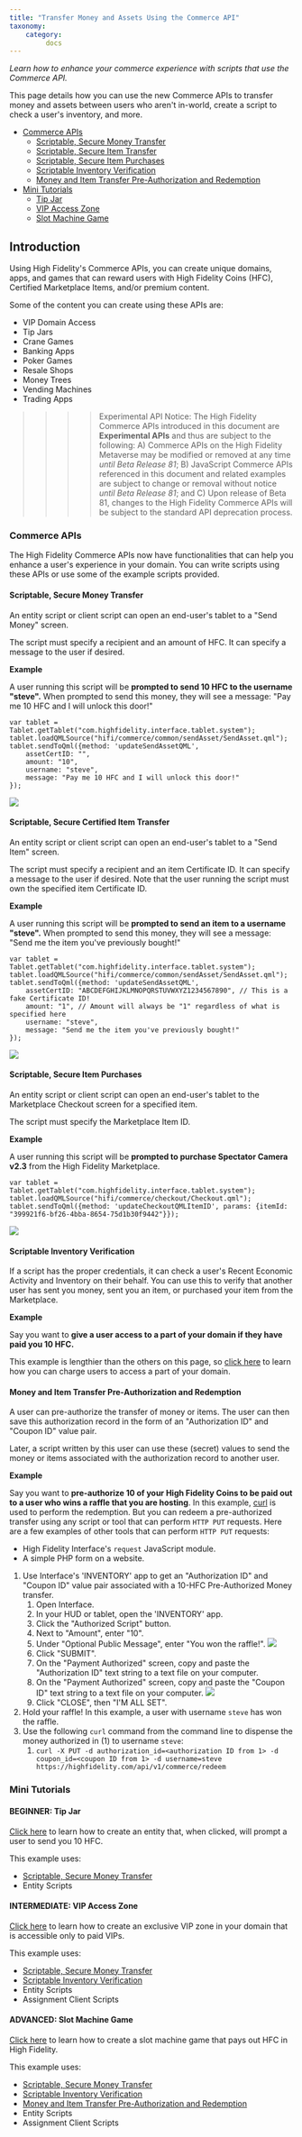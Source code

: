 ```yaml
---
title: "Transfer Money and Assets Using the Commerce API"
taxonomy:
    category:
         docs
---
```


*Learn how to enhance your commerce experience with scripts that use the Commerce API.*

This page details how you can use the new Commerce APIs to transfer money and assets between users who aren't in-world, create a script to check a user's inventory, and more.  

*  [Commerce APIs](#api)
    *  [Scriptable, Secure Money Transfer](#moneyTransfer)
    *  [Scriptable, Secure Item Transfer](#itemTransfer)
    *  [Scriptable, Secure Item Purchases](#itemPurchases)
    *  [Scriptable Inventory Verification](#transferVerification)
    *  [Money and Item Transfer Pre-Authorization and Redemption](#preAuth)
*  [Mini Tutorials](#examples)
    *  [Tip Jar](#tipJar)
    *  [VIP Access Zone](#vipZone)
    *  [Slot Machine Game](#slotMachine)

## Introduction

Using High Fidelity's Commerce APIs, you can create unique domains, apps, and games that can reward users with High Fidelity Coins (HFC), Certified Marketplace Items, and/or premium content.

Some of the content you can create using these APIs are:
* VIP Domain Access
* Tip Jars
* Crane Games
* Banking Apps
* Poker Games
* Resale Shops
* Money Trees
* Vending Machines
* Trading Apps

>>>> Experimental API Notice: The High Fidelity Commerce APIs introduced in this document are **Experimental APIs** and thus are subject to the following: A) Commerce APIs on the High Fidelity Metaverse may be modified or removed at any time *until Beta Release 81*; B) JavaScript Commerce APIs referenced in this document and related examples are subject to change or removal without notice *until Beta Release 81*; and C) Upon release of Beta 81, changes to the High Fidelity Commerce APIs will be subject to the standard API deprecation process.


### Commerce APIs <a name="api"></a>
The High Fidelity Commerce APIs now have functionalities that can help you enhance a user's experience in your domain. You can write scripts using these APIs or use some of the example scripts provided.

#### Scriptable, Secure Money Transfer <a name="moneyTransfer"></a>
An entity script or client script can open an end-user's tablet to a "Send Money" screen.

The script must specify a recipient and an amount of HFC. It can specify a message to the user if desired.

**Example**

A user running this script will be **prompted to send 10 HFC to the username "steve".** When prompted to send this money, they will see a message: "Pay me 10 HFC and I will unlock this door!"

```
var tablet = Tablet.getTablet("com.highfidelity.interface.tablet.system");
tablet.loadQMLSource("hifi/commerce/common/sendAsset/SendAsset.qml");
tablet.sendToQml({method: 'updateSendAssetQML',
	assetCertID: "",
    amount: "10",
    username: "steve",
    message: "Pay me 10 HFC and I will unlock this door!"
});
```

![](./images/moneyTransfer.png)


#### Scriptable, Secure Certified Item Transfer <a name="itemTransfer"></a>
An entity script or client script can open an end-user's tablet to a "Send Item" screen.

The script must specify a recipient and an item Certificate ID. It can specify a message to the user if desired.
Note that the user running the script must own the specified item Certificate ID.

**Example**

A user running this script will be **prompted to send an item to a username "steve".** When prompted to send this money, they will see a message: "Send me the item you've previously bought!"

```
var tablet = Tablet.getTablet("com.highfidelity.interface.tablet.system");
tablet.loadQMLSource("hifi/commerce/common/sendAsset/SendAsset.qml");
tablet.sendToQml({method: 'updateSendAssetQML',
	assetCertID: "ABCDEFGHIJKLMNOPQRSTUVWXYZ1234567890", // This is a fake Certificate ID!
    amount: "1", // Amount will always be "1" regardless of what is specified here
    username: "steve",
    message: "Send me the item you've previously bought!"
});
```

![](./images/itemTransfer.png)


#### Scriptable, Secure Item Purchases <a name="itemPurchases"></a>
An entity script or client script can open an end-user's tablet to the Marketplace Checkout screen for a specified item.

The script must specify the Marketplace Item ID.

**Example**

A user running this script will be **prompted to purchase Spectator Camera v2.3** from the High Fidelity Marketplace.

```
var tablet = Tablet.getTablet("com.highfidelity.interface.tablet.system");
tablet.loadQMLSource("hifi/commerce/checkout/Checkout.qml");
tablet.sendToQml({method: 'updateCheckoutQMLItemID', params: {itemId: "399921f6-bf26-4bba-8654-75d1b30f9442"}});
```

![](./images/itemPurchases.png)


#### Scriptable Inventory Verification <a name="transferVerification"></a>
If a script has the proper credentials, it can check a user's Recent Economic Activity and Inventory on their behalf. You can use this to verify that another user has sent you money, sent you an item, or purchased your item from the Marketplace.

**Example**

Say you want to **give a user access to a part of your domain if they have paid you 10 HFC.**

This example is lengthier than the others on this page, so [click here](./paid-entry-example) to learn how you can charge users to access a part of your domain.


#### Money and Item Transfer Pre-Authorization and Redemption <a name="preAuth"></a>
A user can pre-authorize the transfer of money or items. The user can then save this authorization record in the form of an "Authorization ID" and "Coupon ID" value pair.

Later, a script written by this user can use these (secret) values to send the money or items associated with the authorization record to another user.

**Example**

Say you want to **pre-authorize 10 of your High Fidelity Coins to be paid out to a user who wins a raffle that you are hosting**. In this example, [curl](https://curl.haxx.se/) is used to perform the redemption. But you can redeem a pre-authorized transfer using any script or tool that can perform `HTTP PUT` requests. Here are a few examples of other tools that can perform `HTTP PUT` requests:
* High Fidelity Interface's `request` JavaScript module.
* A simple PHP form on a website.

1. Use Interface's 'INVENTORY' app to get an "Authorization ID" and "Coupon ID" value pair associated with a 10-HFC Pre-Authorized Money transfer.
    1. Open Interface.
    2. In your HUD or tablet, open the 'INVENTORY' app.
    3. Click the "Authorized Script" button.
    4. Next to "Amount", enter "10".
    5. Under "Optional Public Message", enter "You won the raffle!".
        ![](./images/preAuth01.png)
    6. Click "SUBMIT".
    7. On the "Payment Authorized" screen, copy and paste the "Authorization ID" text string to a text file on your computer.
    8. On the "Payment Authorized" screen, copy and paste the "Coupon ID" text string to a text file on your computer.
        ![](./images/preAuth02.png)
    9. Click "CLOSE", then "I'M ALL SET".
2. Hold your raffle! In this example, a user with username `steve` has won the raffle.
3. Use the following `curl` command from the command line to dispense the money authorized in (1) to username `steve`:
    1. `curl -X PUT -d authorization_id=<authorization ID from 1> -d coupon_id=<coupon ID from 1> -d username=steve https://highfidelity.com/api/v1/commerce/redeem`


### Mini Tutorials <a name="examples"></a>
#### BEGINNER: Tip Jar <a name="tipJar"></a>
[Click here](./tip-jar-example) to learn how to create an entity that, when clicked, will prompt a user to send you 10 HFC.

This example uses:
* [Scriptable, Secure Money Transfer](#moneyTransfer)
* Entity Scripts

#### INTERMEDIATE: VIP Access Zone <a name="vipZone"></a>
[Click here](./paid-entry-example) to learn how to create an exclusive VIP zone in your domain that is accessible only to paid VIPs.

This example uses:
* [Scriptable, Secure Money Transfer](#moneyTransfer)
* [Scriptable Inventory Verification](#transferVerification)
* Entity Scripts
* Assignment Client Scripts

#### ADVANCED: Slot Machine Game <a name="slotMachine"></a>
[Click here](./slot-machine-example) to learn how to create a slot machine game that pays out HFC in High Fidelity.

This example uses:
* [Scriptable, Secure Money Transfer](#moneyTransfer)
* [Scriptable Inventory Verification](#transferVerification)
* [Money and Item Transfer Pre-Authorization and Redemption](#preAuth)
* Entity Scripts
* Assignment Client Scripts
